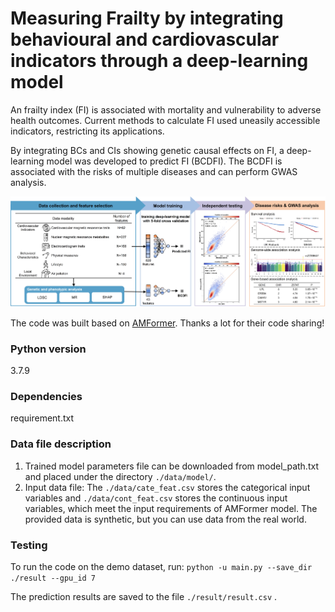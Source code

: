 # Measuring Frailty by integrating behavioural and cardiovascular indicators through a deep-learning model
An frailty index (FI) is associated with mortality and vulnerability to adverse health outcomes. Current methods to calculate FI used uneasily accessible indicators, restricting its applications. 

By integrating BCs and CIs showing genetic causal effects on FI, a deep-learning model was developed to predict FI (BCDFI). The BCDFI is associated with the risks of multiple diseases and can perform GWAS analysis. 


<p align='center'>
<img src="./Figs/BCDFI.jpg" alt="architecture"/>
</p>


The code was built based on [AMFormer](https://github.com/aigc-apps/AMFormer/). Thanks a lot for their code sharing!

### Python version
3.7.9
### Dependencies
requirement.txt
### Data file description
1) Trained model parameters file can be downloaded from model_path.txt and placed under the directory `./data/model/`.
2) Input data file: The `./data/cate_feat.csv` stores the categorical input variables and `./data/cont_feat.csv` stores the continuous input variables, which meet the input requirements of AMFormer model. The provided data is synthetic, but you can use data from the real world.

### Testing
To run the code on the demo dataset, run:
`python -u main.py --save_dir ./result --gpu_id 7`


The prediction results are saved to the file `./result/result.csv` .




